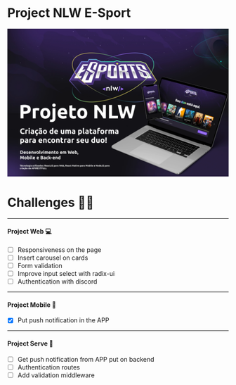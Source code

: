 # Project NLW E-Sport


![photoMain](https://raw.githubusercontent.com/Diego-Lopes/nlw9-eSport/main/assets/capa.webp)





# Challenges 🐱‍🏍

---
#### Project Web 💻
- [ ] Responsiveness on the page
- [ ] Insert carousel on cards
- [ ] Form validation
- [ ] Improve input select with radix-ui
- [ ] Authentication with discord

---
#### Project Mobile 📱

- [x] Put push notification in the APP

---
#### Project Serve 📱

- [ ] Get push notification from APP put on backend
- [ ] Authentication routes
- [ ] Add validation middleware
